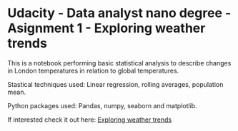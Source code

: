 # Udacity - Data analyst nano degree - Asignment 1 - Exploring weather trends
This is a notebook performing basic statistical analysis to describe changes in London temperatures in relation to global temperatures.

Stastical techniques used: Linear regression, rolling averages, population mean.

Python packages used: Pandas, numpy, seaborn and matplotlib.

If interested check it out here: <a href="https://nbviewer.jupyter.org/github/dirkjanbreeuwer/udacity-data-analyst-project-1-weather-trends/blob/master/Weather%20trends%20analysis.ipynb">Exploring weather trends</a>
